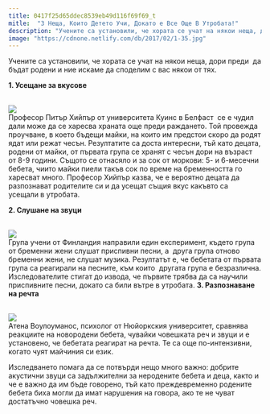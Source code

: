 ```yaml
---
title: 0417f25d65ddec8539eb49d116f69f69_t
mitle:  "3 Неща, Които Детето Учи, Докато е Все Още В Утробата!"
description: "Учените са установили, че хората се учат на някои неща, дори преди  да бъдат родени и ние искаме да споделим с вас някои от тях. 1. Усещане за вкусове Професор Питър Х"
image: "https://cdnone.netlify.com/db/2017/02/1-35.jpg"
---
```


 <p>Учените са установили, че хората се учат на някои неща, дори преди  да бъдат родени и ние искаме да споделим с вас някои от тях.</p>      <p><strong>1. Усещане за вкусове</strong></p> <p> <br/><img src="https://cdnone.netlify.com/db/2017/02/1-35.jpg"/><br/> Професор Питър Хийпър от университета Куинс в Белфаст  се е чудил дали може да се харесва храната още преди раждането. Той провежда проучване, в което бъдещи майки, на които им предстои скоро да родят ядат или режат чесън. Резултатите са доста интересни, тъй като децата, родени от майки, от първата група се хранят с чесън дори на възраст от 8-9 години. Същото се отнасяло и за сок от моркови: 5- и 6-месечни бебета, чиито майки пиели такъв сок по време на бременността го харесват много. Професор Хийпър казва, че е вероятно децата да разпознават родителите си и да усещат същия вкус какъвто са усещали в утробата.</p> <p> <strong>2. Слушане на звуци</strong></p>      <p> <br/><img src="https://cdnone.netlify.com/db/2017/02/2-37.jpg"/><br/> Група учени от Финландия направили един експеримент, където група от бременни жени слушат приспивни песни, а  друга група отново бременни жени, не слушат музика. Резултатът е, че бебетата от първата група са реагирали на песните, към които  другата група е безразлична. Изследователите стигат до извода, че първите трябва да са научили приспивните песни, докато са били вътре в утробата. <strong>3. Разпознаване на речта</strong></p> <p> <br/><img src="https://cdnone.netlify.com/db/2017/02/3-37.jpg"/><br/> Атена Воулоуманос, психолог от Нюйоркския университет, сравнява реакциите на новородени бебета, чувайки човешката реч и звуци и е установено, че бебетата реагират на речта. Те са още по-интензивни, когато чуят майчиния си език.</p> <p> Изследването помага да се потвърди нещо много важно: добрите акустични звуци са задължителни за неродените бебета и деца, както и че е важно да им бъде говорено, тъй като преждевременно родените бебета биха могли да имат нарушения на говора, ако те не чуват достатъчно човешка реч.</p>       